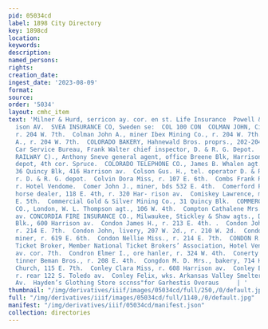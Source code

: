 ```yaml
---
pid: 05034cd
label: 1898 City Directory
key: 1898cd
location: 
keywords: 
description: 
named_persons: 
rights: 
creation_date: 
ingest_date: '2023-08-09'
format: 
source: 
order: '5034'
layout: cmhc_item
text: 'Milner & Hurd, serricon ay. cor. en st. Life Insurance  Powell & Sinth, Agts,  514
  ison AV.  SVEA INSURANCE CO, Sweden se:  COL 100 CON  COLMAN JOHN, City bill poster,
  r. 204 W. 7th.  Colman John A., miner Ibex Mining Co., r. 204 W. 7th.  Colman William
  A., r. 204 W. 7th.  COLORADO BAKERY, Hahnewald Bros. proprs., 202-204 E. 3d.  Colorado
  Car Service Bureau, Frank Walter chief inspector, D. & R. G. Depot.  COLORADO MIDLAND
  RAILWAY C)., Anthony Sneve general agent, office Breene Blk, Harrison av. cor. 4th,
  depot, 4th cor. Spruce.  COLORADO TELEPHONE CO., James B. Whalen agt., public office,
  36 Quincy Blk, 416 Harrison av.  Colson Gus. H., tel. operator D. & R.G. R. R.,
  r. D. & R. G. depot.  Colvin Dora Miss, r. 107 E. 6th.  Combs Frank R., bkkpr.,
  r. Hotel Vendome.  Comer John J., miner, bds 532 E. 4th.  Comerford Patrick F.,
  horse dealer, 118 E. 4th, r. 320 Har- rison av.  Comiskey Lawrence, miner, r. 405
  E. 5th.  Commercial Gold & Silver Mining Co., 31 Quincy Blk.  COMMERCIAL UNION ASSURANCE
  CO., London, W. L. Thompson agt., 106 W. 4th.  Compton Cathalene Mrs., r. 6174 Harrison
  av. CONCORDIA FIRE INSURANCE CO., Milwaukee, Stickley & Shaw agts., DeMaineville
  Blk., 600 Harrison av.  Condon James H., r. 213 E. 4th. .  Condon Johanna Mrs.,
  r. 214 E. 7th.  Condon John, livery, 207 W. 2d., r. 210 W. 2d.  Condon Martin F.,
  miner, r. 619 E. 6th.  Condon Nellie Miss., r. 214 E. 7th.  CONDON R. C., Railroad
  Ticket Broker, Member National Ticket Brokers’ Association, Hotel Vendome, Harrison
  av. cor. 7th.  Condron Elmer I., ore hanler, r. 324 W. 4th.  Conerty Michael F.,
  tinner Beman Bros., r. 208 E. 4th.  Congdon M. D. Mrs., bakery, 714 Harrison av.  Congregrtional
  Church, 115 E. 7th.  Conley Clara Miss, r. 608 Harrison av.  Conley Ed, engineer,
  r. rear 122 S. Toledo av.  Conley Felix, wks. Arkansas Valley Smelter.  405 Harrison
  Av.  Hayden’s Glothing Store sccnss"for Garhestis Ovoraus     | '
thumbnail: "/img/derivatives/iiif/images/05034cd/full/250,/0/default.jpg"
full: "/img/derivatives/iiif/images/05034cd/full/1140,/0/default.jpg"
manifest: "/img/derivatives/iiif/05034cd/manifest.json"
collection: directories
---
```

